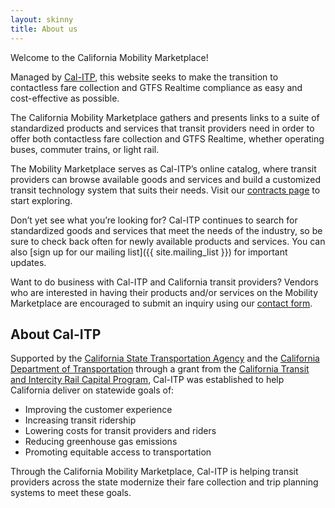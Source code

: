 ```yaml
---
layout: skinny
title: About us
---
```

Welcome to the California Mobility Marketplace!

Managed by <a href="https://www.calitp.org/" target="_blank">Cal-ITP</a>, this website seeks to make the transition to contactless fare collection and GTFS Realtime compliance as easy and cost-effective as possible.

The California Mobility Marketplace gathers and presents links to a suite of standardized products and services that transit providers need in order to offer both contactless fare collection and GTFS Realtime, whether operating buses, commuter trains, or light rail.

The Mobility Marketplace serves as Cal-ITP’s online catalog, where transit providers can browse available goods and services and build a customized transit technology system that suits their needs. Visit our [contracts page](/contracts) to start exploring.

Don’t yet see what you’re looking for? Cal-ITP continues to search for standardized goods and services that meet the needs of the industry, so be sure to check back often for newly available products and services. You can also [sign up for our mailing list]({{ site.mailing_list }}) for important updates.

Want to do business with Cal-ITP and California transit providers? Vendors who are interested in having their products and/or services on the Mobility Marketplace are encouraged to submit an inquiry using our [contact form](/contact).

## About Cal-ITP

Supported by the <a href="https://www.calsta.ca.gov/" target="_blank">California State Transportation Agency</a> and the
<a href="https://dot.ca.gov/" target="_blank">California Department of Transportation</a> through a grant from the
<a href="https://calsta.ca.gov/subject-areas/transit-intercity-rail-capital-prog/" target="_blank">California Transit and Intercity Rail Capital Program</a>, Cal-ITP was established to help California deliver on statewide goals of:

* Improving the customer experience
* Increasing transit ridership
* Lowering costs for transit providers and riders
* Reducing greenhouse gas emissions
* Promoting equitable access to transportation

Through the California Mobility Marketplace, Cal-ITP is helping transit providers across the state modernize their fare collection and trip planning systems to meet these goals.
